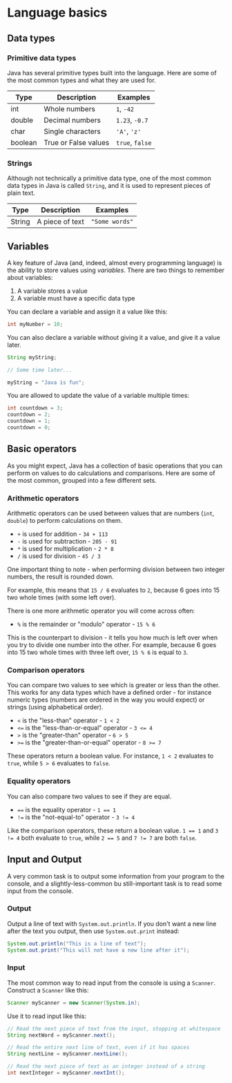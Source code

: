 # Language basics

## Data types

### Primitive data types

Java has several primitive types built into the language. Here are some of the most common types and what they are used for.

| Type    | Description          | Examples        |
|---------|----------------------|-----------------|
| int     | Whole numbers        | `1`, `-42`      |
| double  | Decimal numbers      | `1.23`, `-0.7`  |
| char    | Single characters    | `'A'`, `'z'`    |
| boolean | True or False values | `true`, `false` |

### Strings

Although not technically a primitive data type, one of the most common data types in Java is called `String`, and it is used to represent pieces of plain text.

| Type    | Description          | Examples        |
|---------|----------------------|-----------------|
| String  | A piece of text      | `"Some words"`  |

## Variables

A key feature of Java (and, indeed, almost every programming language) is the ability to store values using _variables_. There are two things to remember about variables:

1. A variable stores a value
2. A variable must have a specific data type

You can declare a variable and assign it a value like this:

```java
int myNumber = 10;
```

You can also declare a variable without giving it a value, and give it a value later.

```java
String myString;

// Some time later...

myString = "Java is fun";
```

You are allowed to update the value of a variable multiple times:

```java
int countdown = 3;
countdown = 2;
countdown = 1;
countdown = 0;
```

## Basic operators

As you might expect, Java has a collection of basic operations that you can perform on values to do calculations and comparisons. Here are some of the most common, grouped into a few different sets.

### Arithmetic operators

Arithmetic operators can be used between values that are numbers (`int`, `double`) to perform calculations on them.

 - `+` is used for addition - `34 + 113`
 - `-` is used for subtraction - `205 - 91`
 - `*` is used for multiplication - `2 * 8`
 - `/` is used for division - `45 / 3`

One important thing to note - when performing division between two integer numbers, the result is rounded down.

For example, this means that `15 / 6` evaluates to `2`, because 6 goes into 15 two whole times (with some left over).

There is one more arithmetic operator you will come across often:

- `%` is the remainder or "modulo" operator - `15 % 6`

This is the counterpart to division - it tells you how much is left over when you try to divide one number into the other. For example, because 6 goes into 15 two whole times with three left over, `15 % 6` is equal to `3`.

### Comparison operators

You can compare two values to see which is greater or less than the other. This works for any data types which have a defined order - for instance numeric types (numbers are ordered in the way you would expect) or strings (using alphabetical order).

 - `<` is the "less-than" operator - `1 < 2`
 - `<=` is the "less-than-or-equal" operator - `3 <= 4`
 - `>` is the "greater-than" operator - `6 > 5`
 - `>=` is the "greater-than-or-equal" operator - `8 >= 7`

 These operators return a boolean value. For instance, `1 < 2` evaluates to `true`, while `5 > 6` evaluates to `false`.

 ### Equality operators

 You can also compare two values to see if they are equal.

  - `==` is the equality operator - `1 == 1`
  - `!=` is the "not-equal-to" operator - `3 != 4`

Like the comparison operators, these return a boolean value. `1 == 1` and `3 != 4` both evaluate to `true`, while `2 == 5` and `7 != 7` are both `false`.

## Input and Output

A very common task is to output some information from your program to the console, and a slightly-less-common bu still-important task is to read some input from the console.

### Output

Output a line of text with `System.out.println`. If you don't want a new line after the text you output, then use `System.out.print` instead:

```java
System.out.println("This is a line of text");
System.out.print("This will not have a new line after it");
```

### Input

The most common way to read input from the console is using a `Scanner`. Construct a `Scanner` like this:

```java
Scanner myScanner = new Scanner(System.in);
```

Use it to read input like this:

```java
// Read the next piece of text from the input, stopping at whitespace
String nextWord = myScanner.next();

// Read the entire next line of text, even if it has spaces
String nextLine = myScanner.nextLine();

// Read the next piece of text as an integer instead of a string
int nextInteger = myScanner.nextInt();
```